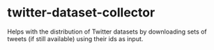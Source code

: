 twitter-dataset-collector
=========================

Helps with the distribution of Twitter datasets by downloading sets of tweets (if still available) using their ids as input.
